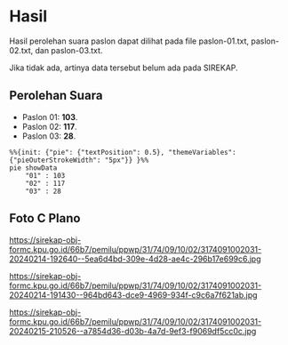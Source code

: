 # Hasil

Hasil perolehan suara paslon dapat dilihat pada file paslon-01.txt, paslon-02.txt, dan paslon-03.txt.

Jika tidak ada, artinya data tersebut belum ada pada SIREKAP.

## Perolehan Suara

 * Paslon 01: **103**.
 * Paslon 02: **117**.
 * Paslon 03: **28**.

```mermaid
%%{init: {"pie": {"textPosition": 0.5}, "themeVariables": {"pieOuterStrokeWidth": "5px"}} }%%
pie showData
    "01" : 103
    "02" : 117
    "03" : 28
```
## Foto C Plano

https://sirekap-obj-formc.kpu.go.id/66b7/pemilu/ppwp/31/74/09/10/02/3174091002031-20240214-192640--5ea6d4bd-309e-4d28-ae4c-296b17e699c6.jpg

https://sirekap-obj-formc.kpu.go.id/66b7/pemilu/ppwp/31/74/09/10/02/3174091002031-20240214-191430--964bd643-dce9-4969-934f-c9c6a7f621ab.jpg

https://sirekap-obj-formc.kpu.go.id/66b7/pemilu/ppwp/31/74/09/10/02/3174091002031-20240215-210526--a7854d36-d03b-4a7d-9ef3-f9069df5cc0c.jpg
